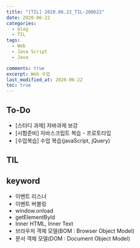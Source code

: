 ```yaml
---
title: "[TIL] 2020.06.22_TIL-200622"
date: 2020-06-22
categories:
  - blog
  - TIL
tags:
  - Web
  - Java Script
  - Java

comments: true
excerpt: Web 수업
last_modified_at: 2020-06-22
toc: true
---
```


## To-Do
- [스터디 과제] 자바과제 보강
- [시험준비] 자바스크립트 복습 - 프로토타입
- [수업복습] 수업 복습(javaScript, jQuery)


## TIL


## keyword
- 이벤트 리스너 
- 이벤트 버블링 
- window.onload
- getElementById
- Inner HTML, Inner Text
- 브라우저 객체 모델(BOM : Browser Object Model)
- 문서 객체 모델(DOM : Document Object Model)
